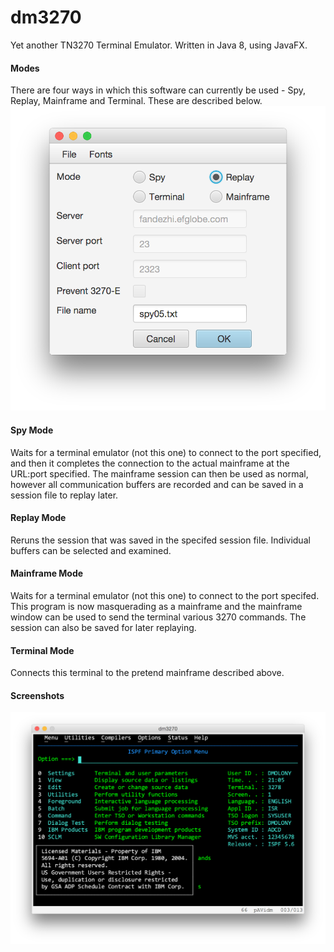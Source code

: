 # dm3270
Yet another TN3270 Terminal Emulator. Written in Java 8, using JavaFX.
#### Modes
There are four ways in which this software can currently be used - Spy, Replay, Mainframe and Terminal. These are described below.
![Initial screen](main1.png?raw=true "main")
#### Spy Mode
Waits for a terminal emulator (not this one) to connect to the port specified, and then it completes the connection to the actual mainframe at the URL:port specified. The mainframe session can then be used as normal, however all communication buffers are recorded and can be saved in a session file to replay later.
#### Replay Mode
Reruns the session that was saved in the specifed session file. Individual buffers can be selected and examined.
#### Mainframe Mode
Waits for a terminal emulator (not this one) to connect to the port specifed. This program is now masquerading as a mainframe and the mainframe window can be used to send the terminal various 3270 commands. The session can also be saved for later replaying.
#### Terminal Mode
Connects this terminal to the pretend mainframe described above.
#### Screenshots
![Main screen](console.png?raw=true "dm3270")
